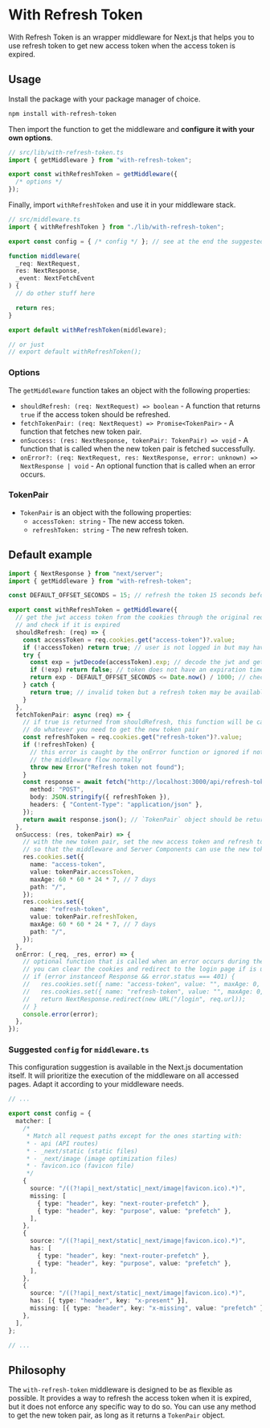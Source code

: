 # With Refresh Token

With Refresh Token is an wrapper middleware for Next.js that helps you to use refresh token to get new access token when the access token is expired.

## Usage

Install the package with your package manager of choice.

```bash
npm install with-refresh-token
```

Then import the function to get the middleware and **configure it with your own options**.

```ts
// src/lib/with-refresh-token.ts
import { getMiddleware } from "with-refresh-token";

export const withRefreshToken = getMiddleware({
  /* options */
});
```

Finally, import `withRefreshToken` and use it in your middleware stack.

```ts
// src/middleware.ts
import { withRefreshToken } from "./lib/with-refresh-token";

export const config = { /* config */ }; // see at the end the suggested `config`

function middleware(
  _req: NextRequest,
  res: NextResponse,
  _event: NextFetchEvent
) {
  // do other stuff here

  return res;
}

export default withRefreshToken(middleware);

// or just
// export default withRefreshToken();
```

### Options

The `getMiddleware` function takes an object with the following properties:

- `shouldRefresh: (req: NextRequest) => boolean` - A function that returns `true` if the access token should be refreshed.
- `fetchTokenPair: (req: NextRequest) => Promise<TokenPair>` - A function that fetches new token pair.
- `onSuccess: (res: NextResponse, tokenPair: TokenPair) => void` - A function that is called when the new token pair is fetched successfully.
- `onError?: (req: NextRequest, res: NextResponse, error: unknown) => NextResponse | void` - An optional function that is called when an error occurs.

### TokenPair

- `TokenPair` is an object with the following properties:
  - `accessToken: string` - The new access token.
  - `refreshToken: string` - The new refresh token.

## Default example

```ts
import { NextResponse } from "next/server";
import { getMiddleware } from "with-refresh-token";

const DEFAULT_OFFSET_SECONDS = 15; // refresh the token 15 seconds before it expires

export const withRefreshToken = getMiddleware({
  // get the jwt access token from the cookies through the original request
  // and check if it is expired
  shouldRefresh: (req) => {
    const accessToken = req.cookies.get("access-token")?.value;
    if (!accessToken) return true; // user is not logged in but may have a refresh token
    try {
      const exp = jwtDecode(accessToken).exp; // decode the jwt and get the expiration time
      if (!exp) return false; // token does not have an expiration time
      return exp - DEFAULT_OFFSET_SECONDS <= Date.now() / 1000; // check if the token is expired
    } catch {
      return true; // invalid token but a refresh token may be available
    }
  },
  fetchTokenPair: async (req) => {
    // if true is returned from shouldRefresh, this function will be called
    // do whatever you need to get the new token pair
    const refreshToken = req.cookies.get("refresh-token")?.value;
    if (!refreshToken) {
      // this error is caught by the onError function or ignored if not provided, following
      // the middleware flow normally
      throw new Error("Refresh token not found");
    }
    const response = await fetch("http://localhost:3000/api/refresh-token", {
      method: "POST",
      body: JSON.stringify({ refreshToken }),
      headers: { "Content-Type": "application/json" },
    });
    return await response.json(); // `TokenPair` object should be returned
  },
  onSuccess: (res, tokenPair) => {
    // with the new token pair, set the new access token and refresh token to the cookies
    // so that the middleware and Server Components can use the new token to make auth requests
    res.cookies.set({
      name: "access-token",
      value: tokenPair.accessToken,
      maxAge: 60 * 60 * 24 * 7, // 7 days
      path: "/",
    });
    res.cookies.set({
      name: "refresh-token",
      value: tokenPair.refreshToken,
      maxAge: 60 * 60 * 24 * 7, // 7 days
      path: "/",
    });
  },
  onError: (_req, _res, error) => {
    // optional function that is called when an error occurs during the refresh token process
    // you can clear the cookies and redirect to the login page if is unauthorized
    // if (error instanceof Response && error.status === 401) {
    //   res.cookies.set({ name: "access-token", value: "", maxAge: 0, path: "/" });
    //   res.cookies.set({ name: "refresh-token", value: "", maxAge: 0, path: "/" });
    //   return NextResponse.redirect(new URL("/login", req.url));
    // }
    console.error(error);
  },
});
```

### Suggested `config` for `middleware.ts`

This configuration suggestion is available in the Next.js documentation itself. It will prioritize the execution of the middleware on all accessed pages. Adapt it according to your middleware needs.

```ts
// ...

export const config = {
  matcher: [
    /*
     * Match all request paths except for the ones starting with:
     * - api (API routes)
     * - _next/static (static files)
     * - _next/image (image optimization files)
     * - favicon.ico (favicon file)
     */
    {
      source: "/((?!api|_next/static|_next/image|favicon.ico).*)",
      missing: [
        { type: "header", key: "next-router-prefetch" },
        { type: "header", key: "purpose", value: "prefetch" },
      ],
    },
    {
      source: "/((?!api|_next/static|_next/image|favicon.ico).*)",
      has: [
        { type: "header", key: "next-router-prefetch" },
        { type: "header", key: "purpose", value: "prefetch" },
      ],
    },
    {
      source: "/((?!api|_next/static|_next/image|favicon.ico).*)",
      has: [{ type: "header", key: "x-present" }],
      missing: [{ type: "header", key: "x-missing", value: "prefetch" }],
    },
  ],
};

// ...
```

## Philosophy

The `with-refresh-token` middleware is designed to be as flexible as possible. It provides a way to refresh the access token when it is expired, but it does not enforce any specific way to do so. You can use any method to get the new token pair, as long as it returns a `TokenPair` object.
